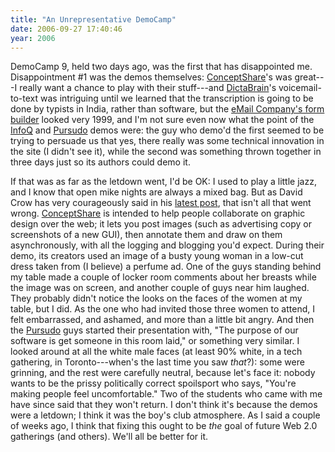 ```yaml
---
title: "An Unrepresentative DemoCamp"
date: 2006-09-27 17:40:46
year: 2006
---
```

DemoCamp 9, held two days ago, was the first that has disappointed me.  Disappointment #1 was the demos themselves: <a href="http://conceptshare.com/">ConceptShare</a>'s was great---I really want a chance to play with their stuff---and <a href="http://dictabrain.com/">DictaBrain</a>'s voicemail-to-text was intriguing until we learned that the transcription is going to be done by typists in India, rather than software, but the <a href="http://www.theemailcompany.com/formulate.html">eMail Company's form builder</a> looked very 1999, and I'm not sure even now what the point of the <a href="http://www.infoq.com">InfoQ</a> and <a href="http://pursudo.com/">Pursudo</a> demos were: the guy who demo'd the first seemed to be trying to persuade us that yes, there really was some technical innovation in the site (I didn't see it), while the second was something thrown together in three days just so its authors could demo it.

If that was as far as the letdown went, I'd be OK: I used to play a little jazz, and I know that open mike nights are always a mixed bag.  But as David Crow has very courageously said in his <a href="http://davidcrow.ca/article/1263/an-open-apology">latest post</a>, that isn't all that went wrong.  <a href="http://www.conceptshare.com">ConceptShare</a> is intended to help people collaborate on graphic design over the web; it lets you post images (such as advertising copy or screenshots of a new GUI), then annotate them and draw on them asynchronously, with all the logging and blogging you'd expect.  During their demo, its creators used an image of a busty young woman in a low-cut dress taken from (I believe) a perfume ad.  One of the guys standing behind my table made a couple of locker room comments about her breasts while the image was on screen, and another couple of guys near him laughed.  They probably didn't notice the looks on the faces of the women at my table, but I did.  As the one who had invited those three women to attend, I felt embarrassed, and ashamed, and more than a little bit angry.
And then the <a href="http://pursudo.com">Pursudo</a> guys started their presentation with, "The purpose of our software is get someone in this room laid," or something very similar.  I looked around at all the white male faces (at least 90% white, in a tech gathering, in Toronto---when's the last time you saw <em>that</em>?): some were grinning, and the rest were carefully neutral, because let's face it: nobody wants to be the prissy politically correct spoilsport who says, "You're making people feel uncomfortable."
Two of the students who came with me have since said that they won't return.  I don't think it's because the demos were a letdown; I think it was the boy's club atmosphere.  As I said a couple of weeks ago, I think that fixing this ought to be <em>the</em> goal of future Web 2.0 gatherings (and others).  We'll all be better for it.
